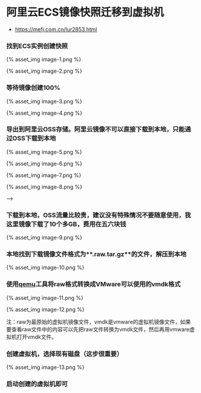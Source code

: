 # 阿里云ECS镜像快照迁移到虚拟机




- https://mefj.com.cn/lur2853.html



### 找到ECS实例创建快照
{% asset_img image-1.png %}
<!-- <img src="/阿里云ECS镜像快照迁移到虚拟机/image-1.png" alt="阿里云ECS镜像快照迁移到虚拟机" style="zoom:60%;" /> -->
{% asset_img image-2.png %}
<!-- <img src="/阿里云ECS镜像快照迁移到虚拟机/image-2.png" alt="阿里云ECS镜像快照迁移到虚拟机" style="zoom:60%;" /> -->

### 等待镜像创建100%
{% asset_img image-3.png %}
<!-- <img src="/阿里云ECS镜像快照迁移到虚拟机/image-3.png" alt="阿里云ECS镜像快照迁移到虚拟机" style="zoom:60%;" /> -->
{% asset_img image-4.png %}
<!-- <img src="/阿里云ECS镜像快照迁移到虚拟机/image-4.png" alt="阿里云ECS镜像快照迁移到虚拟机" style="zoom:60%;" /> -->

### 导出到阿里云OSS存储。阿里云镜像不可以直接下载到本地，只能通过OSS下载到本地
{% asset_img image-5.png %}
<!-- <img src="/阿里云ECS镜像快照迁移到虚拟机/image-5.png" alt="阿里云ECS镜像快照迁移到虚拟机" style="zoom:60%;" /> -->
{% asset_img image-6.png %}
<!-- <img src="/阿里云ECS镜像快照迁移到虚拟机/image-6.png" alt="阿里云ECS镜像快照迁移到虚拟机" style="zoom:60%;" /> -->
{% asset_img image-7.png %}

<!-- <img src="/阿里云ECS镜像快照迁移到虚拟机/image-7.png" alt="阿里云ECS镜像快照迁移到虚拟机" style="zoom:60%;" /> -->

{% asset_img image-8.png %}

<!-- <img src="/阿里云ECS镜像快照迁移到虚拟机/image-8.png" alt="阿里云ECS镜像快照迁移到虚拟机" style="zoom:60%;" /> --> -->

### 下载到本地，OSS流量比较贵，建议没有特殊情况不要随意使用，我这里镜像下载了10个多GB，费用在五六块钱
{% asset_img image-9.png %}
<!-- <img src="/阿里云ECS镜像快照迁移到虚拟机/image-9.png" alt="阿里云ECS镜像快照迁移到虚拟机" style="zoom:60%;" /> -->

### 本地找到下载镜像文件格式为**.raw.tar.gz**的文件，解压到本地
{% asset_img image-10.png %}
<!-- <img src="/阿里云ECS镜像快照迁移到虚拟机/image-10.png" alt="阿里云ECS镜像快照迁移到虚拟机" style="zoom:80%;" /> -->

### 使用[qemu](https://mefj.com.cn/wp-content/themes/begin-lts-1/inc/go.php?url=https://share.mefj.com.cn/装机文件/系统镜像/qemu-img-win-x64-2_3_0.zip)工具将raw格式转换成VMware可以使用的vmdk格式
{% asset_img image-11.png %}
<!-- <img src="/阿里云ECS镜像快照迁移到虚拟机/image-11.png" alt="阿里云ECS镜像快照迁移到虚拟机" style="zoom:80%;" /> -->
{% asset_img image-12.png %}
<!-- <img src="/阿里云ECS镜像快照迁移到虚拟机/image-12.png" alt="阿里云ECS镜像快照迁移到虚拟机" style="zoom:80%;" /> -->

注：raw为最原始的虚拟机镜像文件，vmdk是vmware的虚拟机镜像文件，如果要查看raw文件中的内容可以先把raw文件转换为vmdk文件，然后再用vmware虚拟机打开vmdk文件。

### 创建虚拟机，选择现有磁盘（这步很重要）
{% asset_img image-13.png %}
<!-- <img src="/阿里云ECS镜像快照迁移到虚拟机/image-13.png" alt="阿里云ECS镜像快照迁移到虚拟机" style="zoom:80%;" /> -->

### 启动创建的虚拟机即可

